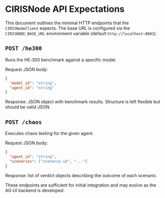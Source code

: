 # CIRISNode API Expectations

This document outlines the minimal HTTP endpoints that the `CIRISNodeClient`
expects. The base URL is configured via the `CIRISNODE_BASE_URL` environment
variable (default `http://localhost:8001`).

## `POST /he300`

Runs the HE‑300 benchmark against a specific model.

Request JSON body:

```json
{
  "model_id": "string",
  "agent_id": "string"
}
```

Response: JSON object with benchmark results. Structure is left flexible but
should be valid JSON.

## `POST /chaos`

Executes chaos testing for the given agent.

Request JSON body:

```json
{
  "agent_id": "string",
  "scenarios": ["scenario-id", "..."]
}
```

Response: list of verdict objects describing the outcome of each scenario.

These endpoints are sufficient for initial integration and may evolve as the
AG‑UI backend is developed.

